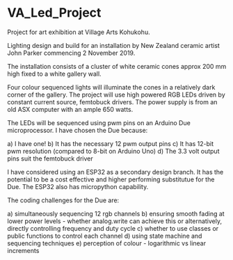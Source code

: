 # VA_Led_Project
Project for art exhibition at Village Arts Kohukohu.

Lighting design and build for an installation by New Zealand ceramic artist John Parker commencing 2 November 2019.

The installation consists of a cluster of white ceramic cones approx 200 mm high fixed to a white gallery wall.

Four colour sequenced lights will illuminate the cones in a relatively dark corner of the gallery.
The project will use high powered RGB LEDs driven by constant current source, femtobuck drivers.
The power supply is from an old ASX computer with an ample 650 watts.

The LEDs will be sequenced using pwm pins on an Arduino Due microprocessor.
I have chosen the Due because:

a) I have one!
b) It has the necessary 12 pwm output pins 
c) It has 12-bit pwm resolution (compared to 8-bit on Arduino Uno)
d) The 3.3 volt output pins suit the femtobuck driver

I have considered using an ESP32 as a secondary design branch. It has the potential to be a cost effective and higher performing substitutue for the Due. The ESP32 also has micropython capability.

The coding challenges for the Due are:

a) simultaneously sequencing 12 rgb channels
b) ensuring smooth fading at lower power levels
      - whether analog.write can achieve this or alternatively, directly controlling frequency and duty cycle
c) whether to use classes or public functions to control each channel
d) using state machine and sequencing techniques
e) perception of colour - logarithmic vs linear increments


